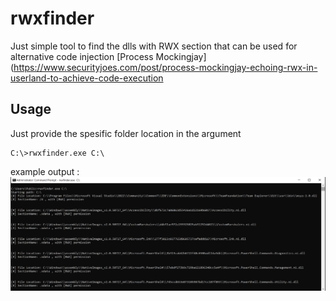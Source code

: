 # rwxfinder
Just simple tool to find the dlls with RWX section that can be used for alternative code injection [Process Mockingjay](https://www.securityjoes.com/post/process-mockingjay-echoing-rwx-in-userland-to-achieve-code-execution   

## Usage
Just provide the spesific folder location in the argument
```
C:\>rwxfinder.exe C:\
```
example output :
![image info](./output.png)
